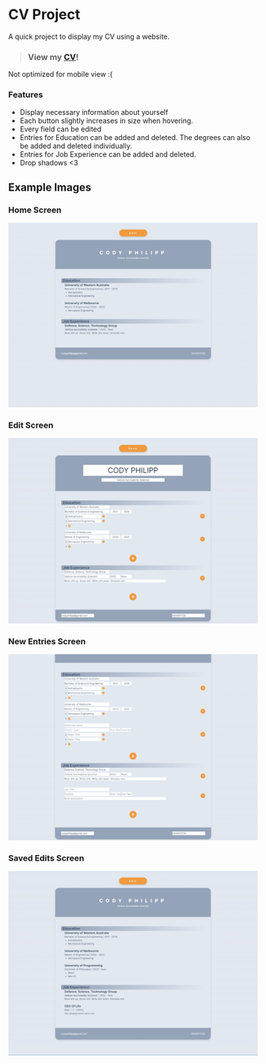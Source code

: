 # CV Project
A quick project to display my CV using a website.
> ### View my [CV](https://cv-project-ruby-eight.vercel.app/)!

Not optimized for mobile view :( 

### Features
* Display necessary information about yourself
* Each button slightly increases in size when hovering.
* Every field can be edited
* Entries for Education can be added and deleted. The degrees can also be added and deleted individually.
* Entries for Job Experience can be added and deleted.
* Drop shadows <3

## Example Images
### Home Screen
![Home Screen](https://raw.githubusercontent.com/codyph/cv_project/main/exampleImages/homeScreen.png)

### Edit Screen
![Edit Screen](https://raw.githubusercontent.com/codyph/cv_project/main/exampleImages/saveScreen.png)

### New Entries Screen
![Entry Screen](https://raw.githubusercontent.com/codyph/cv_project/main/exampleImages/addingEditsScreen.png)

### Saved Edits Screen
![Saved Edits Screen](https://raw.githubusercontent.com/codyph/cv_project/main/exampleImages/editedScreen.png)
